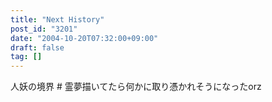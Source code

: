 ```yaml
---
title: "Next History"
post_id: "3201"
date: "2004-10-20T07:32:00+09:00"
draft: false
tag: []
---
```



人妖の境界 # 霊夢描いてたら何かに取り憑かれそうになったorz
